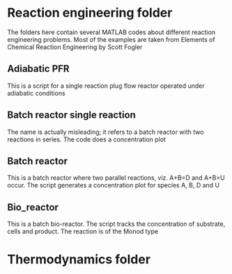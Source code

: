 # Reaction engineering folder
The folders here contain several MATLAB codes about different reaction engineering problems.
Most of the examples are taken from Elements of Chemical Reaction Engineering by Scott Fogler
## Adiabatic PFR
This is a script for a single reaction plug flow reactor operated under adiabatic conditions
## Batch reactor single reaction 
The name is actually misleading; it refers to a batch reactor with two reactions in series. The code does a concentration plot
## Batch reactor 
This is a batch reactor where two parallel reactions, viz. A+B=D and A+B=U occur. The script generates a concentration plot for species A, B, D and U
## Bio_reactor
This is a batch bio-reactor. The script tracks the concentration of substrate, cells and product. The reaction is of the Monod type
# Thermodynamics folder
